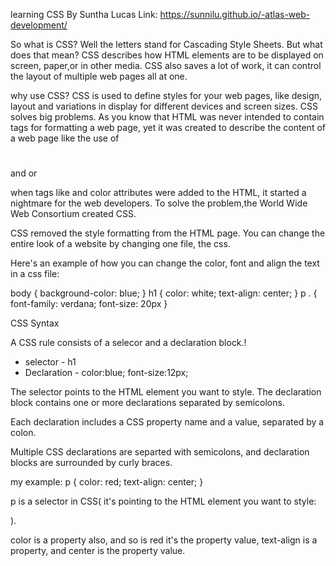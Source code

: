 learning CSS
By Suntha Lucas
Link: https://sunnilu.github.io/-atlas-web-development/

So what is CSS?  Well the letters stand for Cascading Style Sheets.  But what does that mean?  CSS describes how HTML elements are to be displayed on screen, paper,or in other media.  CSS also saves a lot of work, it can control the layout of multiple web pages all at one.

why use CSS?
CSS is used to define styles for your web pages, like design, layout and variations in display for different devices and screen sizes.  CSS solves big problems.  As you know that HTML was never intended to contain tags for formatting a web page, yet it was created to describe the content of a web page like the use of <h1></h1> and or <p></p>
when tags like <font> and color attributes were added to the HTML, it started a nightmare for the web developers.  To solve the problem,the World Wide Web Consortium created CSS.

CSS removed the style formatting from the HTML page.  You can change the entire look of a website by changing one file, the css.

Here's an example of how you can change the color, font and align the text in a css file:

body  {
    background-color: blue;
}
h1  { 
    color: white;
    text-align: center;
}
p . {
    font-family: verdana;
    font-size: 20px
}

CSS Syntax

A CSS rule consists of a selecor and a declaration block.!
* selector - h1
* Declaration - color:blue; font-size:12px;

The selector points to the HTML element you want to style.
The declaration block contains one or more declarations separated by semicolons.

Each declaration includes a CSS property name and a value, separated by a colon.

Multiple CSS declarations are separted with semicolons, and declaration blocks are surrounded by curly braces.

my example:
p {
    color: red;
    text-align: center;
}

p is a selector in CSS( it's pointing to the HTML element you want to style: <p>).

color is a property also, and so is red it's the property value, text-align is a property, and center is the property value.


